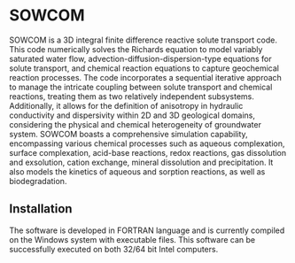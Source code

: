 # SOWCOM
SOWCOM is a 3D integral finite difference reactive solute transport code. This code numerically solves the Richards equation to model variably saturated water flow, advection-diffusion-dispersion-type equations for solute transport, and chemical reaction equations to capture geochemical reaction processes. The code incorporates a sequential iterative approach to manage the intricate coupling between solute transport and chemical reactions, treating them as two relatively independent subsystems. Additionally, it allows for the definition of anisotropy in hydraulic conductivity and dispersivity within 2D and 3D geological domains, considering the physical and chemical heterogeneity of groundwater system. SOWCOM boasts a comprehensive simulation capability, encompassing various chemical processes such as aqueous complexation, surface complexation, acid-base reactions, redox reactions, gas dissolution and exsolution, cation exchange, mineral dissolution and precipitation. It also models the kinetics of aqueous and sorption reactions, as well as biodegradation.
## Installation
The software is developed in FORTRAN language and is currently compiled on the Windows system with executable files. This software can be successfully executed on both 32/64 bit Intel computers.
